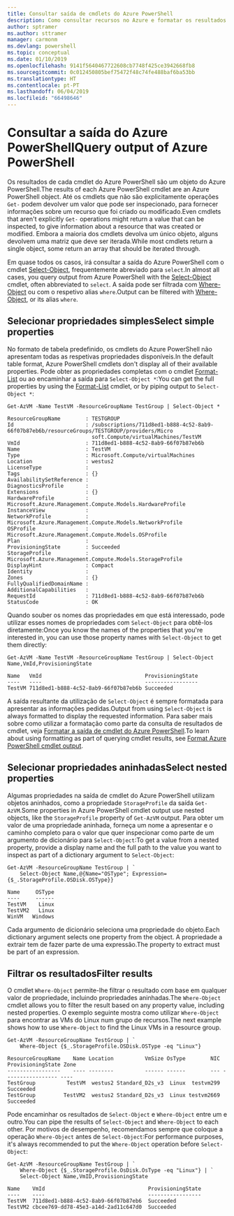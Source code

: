 ```yaml
---
title: Consultar saída de cmdlets do Azure PowerShell
description: Como consultar recursos no Azure e formatar os resultados.
author: sptramer
ms.author: sttramer
manager: carmonm
ms.devlang: powershell
ms.topic: conceptual
ms.date: 01/10/2019
ms.openlocfilehash: 9141f5640467722608cb7748f425ce3942668fb8
ms.sourcegitcommit: 0c012450805bef75472f48c74fe488baf6ba53bb
ms.translationtype: HT
ms.contentlocale: pt-PT
ms.lasthandoff: 06/04/2019
ms.locfileid: "66498646"
---
```

# <a name="query-output-of-azure-powershell"></a><span data-ttu-id="f7a43-103">Consultar a saída do Azure PowerShell</span><span class="sxs-lookup"><span data-stu-id="f7a43-103">Query output of Azure PowerShell</span></span> 

<span data-ttu-id="f7a43-104">Os resultados de cada cmdlet do Azure PowerShell são um objeto do Azure PowerShell.</span><span class="sxs-lookup"><span data-stu-id="f7a43-104">The results of each Azure PowerShell cmdlet are an Azure PowerShell object.</span></span> <span data-ttu-id="f7a43-105">Até os cmdlets que não são explicitamente operações `Get-` podem devolver um valor que pode ser inspecionado, para fornecer informações sobre um recurso que foi criado ou modificado.</span><span class="sxs-lookup"><span data-stu-id="f7a43-105">Even cmdlets that aren't explicitly `Get-` operations might return a value that can be inspected, to give information about a resource that was created or modified.</span></span> <span data-ttu-id="f7a43-106">Embora a maioria dos cmdlets devolva um único objeto, alguns devolvem uma matriz que deve ser iterada.</span><span class="sxs-lookup"><span data-stu-id="f7a43-106">While most cmdlets return a single object, some return an array that should be iterated through.</span></span>

<span data-ttu-id="f7a43-107">Em quase todos os casos, irá consultar a saída do Azure PowerShell com o cmdlet [Select-Object](/powershell/module/Microsoft.PowerShell.Utility/Select-Object), frequentemente abreviado para `select`.</span><span class="sxs-lookup"><span data-stu-id="f7a43-107">In almost all cases, you query output from Azure PowerShell with the [Select-Object](/powershell/module/Microsoft.PowerShell.Utility/Select-Object) cmdlet, often abbreviated to `select`.</span></span> <span data-ttu-id="f7a43-108">A saída pode ser filtrada com [Where-Object](/powershell/module/Microsoft.PowerShell.Core/Where-Object) ou com o respetivo alias `where`.</span><span class="sxs-lookup"><span data-stu-id="f7a43-108">Output can be filtered with [Where-Object](/powershell/module/Microsoft.PowerShell.Core/Where-Object), or its alias `where`.</span></span>

## <a name="select-simple-properties"></a><span data-ttu-id="f7a43-109">Selecionar propriedades simples</span><span class="sxs-lookup"><span data-stu-id="f7a43-109">Select simple properties</span></span>

<span data-ttu-id="f7a43-110">No formato de tabela predefinido, os cmdlets do Azure PowerShell não apresentam todas as respetivas propriedades disponíveis.</span><span class="sxs-lookup"><span data-stu-id="f7a43-110">In the default table format, Azure PowerShell cmdlets don't display all of their available properties.</span></span> <span data-ttu-id="f7a43-111">Pode obter as propriedades completas com o cmdlet [Format-List](/powershell/module/microsoft.powershell.utility/format-list) ou ao encaminhar a saída para `Select-Object *`:</span><span class="sxs-lookup"><span data-stu-id="f7a43-111">You can get the full properties by using the [Format-List](/powershell/module/microsoft.powershell.utility/format-list) cmdlet, or by piping output to `Select-Object *`:</span></span>

```azurepowershell-interactive
Get-AzVM -Name TestVM -ResourceGroupName TestGroup | Select-Object *
```

```output
ResourceGroupName        : TESTGROUP
Id                       : /subscriptions/711d8ed1-b888-4c52-8ab9-66f07b87eb6b/resourceGroups/TESTGROUP/providers/Micro
                           soft.Compute/virtualMachines/TestVM
VmId                     : 711d8ed1-b888-4c52-8ab9-66f07b87eb6b
Name                     : TestVM
Type                     : Microsoft.Compute/virtualMachines
Location                 : westus2
LicenseType              :
Tags                     : {}
AvailabilitySetReference :
DiagnosticsProfile       :
Extensions               : {}
HardwareProfile          : Microsoft.Azure.Management.Compute.Models.HardwareProfile
InstanceView             :
NetworkProfile           : Microsoft.Azure.Management.Compute.Models.NetworkProfile
OSProfile                : Microsoft.Azure.Management.Compute.Models.OSProfile
Plan                     :
ProvisioningState        : Succeeded
StorageProfile           : Microsoft.Azure.Management.Compute.Models.StorageProfile
DisplayHint              : Compact
Identity                 :
Zones                    : {}
FullyQualifiedDomainName :
AdditionalCapabilities   :
RequestId                : 711d8ed1-b888-4c52-8ab9-66f07b87eb6b
StatusCode               : OK
```

<span data-ttu-id="f7a43-112">Quando souber os nomes das propriedades em que está interessado, pode utilizar esses nomes de propriedades com `Select-Object` para obtê-los diretamente:</span><span class="sxs-lookup"><span data-stu-id="f7a43-112">Once you know the names of the properties that you're interested in, you can use those property names with `Select-Object` to get them directly:</span></span>

```azurepowershell-interactive
Get-AzVM -Name TestVM -ResourceGroupName TestGroup | Select-Object Name,VmId,ProvisioningState
```

```output
Name   VmId                                 ProvisioningState
----   ----                                 -----------------
TestVM 711d8ed1-b888-4c52-8ab9-66f07b87eb6b Succeeded
```

<span data-ttu-id="f7a43-113">A saída resultante da utilização de `Select-Object` é sempre formatada para apresentar as informações pedidas.</span><span class="sxs-lookup"><span data-stu-id="f7a43-113">Output from using `Select-Object` is always formatted to display the requested information.</span></span> <span data-ttu-id="f7a43-114">Para saber mais sobre como utilizar a formatação como parte da consulta de resultados de cmdlet, veja [Formatar a saída de cmdlet do Azure PowerShell](formatting-output.md).</span><span class="sxs-lookup"><span data-stu-id="f7a43-114">To learn about using formatting as part of querying cmdlet results, see [Format Azure PowerShell cmdlet output](formatting-output.md).</span></span>

## <a name="select-nested-properties"></a><span data-ttu-id="f7a43-115">Selecionar propriedades aninhadas</span><span class="sxs-lookup"><span data-stu-id="f7a43-115">Select nested properties</span></span>

<span data-ttu-id="f7a43-116">Algumas propriedades na saída de cmdlet do Azure PowerShell utilizam objetos aninhados, como a propriedade `StorageProfile` da saída `Get-AzVM`.</span><span class="sxs-lookup"><span data-stu-id="f7a43-116">Some properties in Azure PowerShell cmdlet output use nested objects, like the `StorageProfile` property of `Get-AzVM` output.</span></span> <span data-ttu-id="f7a43-117">Para obter um valor de uma propriedade aninhada, forneça um nome a apresentar e o caminho completo para o valor que quer inspecionar como parte de um argumento de dicionário para `Select-Object`:</span><span class="sxs-lookup"><span data-stu-id="f7a43-117">To get a value from a nested property, provide a display name and the full path to the value you want to inspect as part of a dictionary argument to `Select-Object`:</span></span>

```azurepowershell-interactive
Get-AzVM -ResourceGroupName TestGroup | `
    Select-Object Name,@{Name="OSType"; Expression={$_.StorageProfile.OSDisk.OSType}}
```

```output
Name     OSType
----     ------
TestVM    Linux
TestVM2   Linux
WinVM   Windows
```

<span data-ttu-id="f7a43-118">Cada argumento de dicionário seleciona uma propriedade do objeto.</span><span class="sxs-lookup"><span data-stu-id="f7a43-118">Each dictionary argument selects one property from the object.</span></span> <span data-ttu-id="f7a43-119">A propriedade a extrair tem de fazer parte de uma expressão.</span><span class="sxs-lookup"><span data-stu-id="f7a43-119">The property to extract must be part of an expression.</span></span>

## <a name="filter-results"></a><span data-ttu-id="f7a43-120">Filtrar os resultados</span><span class="sxs-lookup"><span data-stu-id="f7a43-120">Filter results</span></span> 

<span data-ttu-id="f7a43-121">O cmdlet `Where-Object` permite-lhe filtrar o resultado com base em qualquer valor de propriedade, incluindo propriedades aninhadas.</span><span class="sxs-lookup"><span data-stu-id="f7a43-121">The `Where-Object` cmdlet allows you to filter the result based on any property value, including nested properties.</span></span> <span data-ttu-id="f7a43-122">O exemplo seguinte mostra como utilizar `Where-Object` para encontrar as VMs do Linux num grupo de recursos.</span><span class="sxs-lookup"><span data-stu-id="f7a43-122">The next example shows how to use `Where-Object` to find the Linux VMs in a resource group.</span></span>

```azurepowershell-interactive
Get-AzVM -ResourceGroupName TestGroup | `
    Where-Object {$_.StorageProfile.OSDisk.OSType -eq "Linux"}
```

```output
ResourceGroupName    Name Location          VmSize OsType        NIC ProvisioningState Zone
-----------------    ---- --------          ------ ------        --- ----------------- ----
TestGroup          TestVM  westus2 Standard_D2s_v3  Linux  testvm299         Succeeded
TestGroup         TestVM2  westus2 Standard_D2s_v3  Linux testvm2669         Succeeded
```

<span data-ttu-id="f7a43-123">Pode encaminhar os resultados de `Select-Object` e `Where-Object` entre um e outro.</span><span class="sxs-lookup"><span data-stu-id="f7a43-123">You can pipe the results of `Select-Object` and `Where-Object` to each other.</span></span> <span data-ttu-id="f7a43-124">Por motivos de desempenho, recomendamos sempre que coloque a operação `Where-Object` antes de `Select-Object`:</span><span class="sxs-lookup"><span data-stu-id="f7a43-124">For performance purposes, it's always recommended to put the `Where-Object` operation before `Select-Object`:</span></span>

```azurepowershell-interactive
Get-AzVM -ResourceGroupName TestGroup | `
    Where-Object {$_.StorageProfile.OsDisk.OsType -eq "Linux"} | `
    Select-Object Name,VmID,ProvisioningState
```

```output
Name    VmId                                 ProvisioningState
----    ----                                 -----------------
TestVM  711d8ed1-b888-4c52-8ab9-66f07b87eb6  Succeeded
TestVM2 cbcee769-dd78-45e3-a14d-2ad11c647d0  Succeeded
```